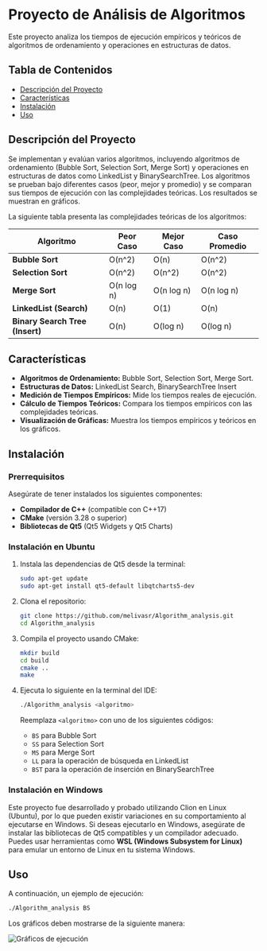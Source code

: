 # Proyecto de Análisis de Algoritmos

Este proyecto analiza los tiempos de ejecución empíricos y teóricos de algoritmos de ordenamiento y operaciones en estructuras de datos. 

## Tabla de Contenidos

- [Descripción del Proyecto](#descripción-del-proyecto)
- [Características](#características)
- [Instalación](#instalación)
- [Uso](#uso)

## Descripción del Proyecto

Se implementan y evalúan varios algoritmos, incluyendo algoritmos de ordenamiento (Bubble Sort, Selection Sort, Merge Sort) y operaciones en estructuras de datos como LinkedList y BinarySearchTree. Los algoritmos se prueban bajo diferentes casos (peor, mejor y promedio) y se comparan sus tiempos de ejecución con las complejidades teóricas. Los resultados se muestran en gráficos.

La siguiente tabla presenta las complejidades teóricas de los algoritmos:

| **Algoritmo**                 | **Peor Caso** | **Mejor Caso** | **Caso Promedio** |
|-------------------------------|---------------|----------------|-------------------|
| **Bubble Sort**                | O(n^2)        | O(n)           | O(n^2)            |
| **Selection Sort**             | O(n^2)        | O(n^2)         | O(n^2)            |
| **Merge Sort**                 | O(n log n)    | O(n log n)     | O(n log n)        |
| **LinkedList (Search)**        | O(n)          | O(1)           | O(n)              |
| **Binary Search Tree (Insert)**| O(n)          | O(log n)       | O(log n)          |


## Características

- **Algoritmos de Ordenamiento:** Bubble Sort, Selection Sort, Merge Sort.
- **Estructuras de Datos:** LinkedList Search, BinarySearchTree Insert
- **Medición de Tiempos Empíricos:** Mide los tiempos reales de ejecución.
- **Cálculo de Tiempos Teóricos:** Compara los tiempos empíricos con las complejidades teóricas.
- **Visualización de Gráficas:** Muestra los tiempos empíricos y teóricos en los gráficos.

## Instalación

### Prerrequisitos

Asegúrate de tener instalados los siguientes componentes:

- **Compilador de C++** (compatible con C++17)
- **CMake** (versión 3.28 o superior)
- **Bibliotecas de Qt5** (Qt5 Widgets y Qt5 Charts)

### Instalación en Ubuntu

1. Instala las dependencias de Qt5 desde la terminal:

    ```bash
    sudo apt-get update
    sudo apt-get install qt5-default libqtcharts5-dev
    ```

2. Clona el repositorio:

    ```bash
    git clone https://github.com/melivasr/Algorithm_analysis.git
    cd Algorithm_analysis
    ```

3. Compila el proyecto usando CMake:

    ```bash
    mkdir build
    cd build
    cmake ..
    make
    ```

4. Ejecuta lo siguiente en la terminal del IDE:

    ```bash
    ./Algorithm_analysis <algoritmo>
    ```

    Reemplaza `<algoritmo>` con uno de los siguientes códigos:
    - `BS` para Bubble Sort
    - `SS` para Selection Sort
    - `MS` para Merge Sort
    - `LL` para la operación de búsqueda en LinkedList
    - `BST` para la operación de inserción en BinarySearchTree

### Instalación en Windows

Este proyecto fue desarrollado y probado utilizando Clion en Linux (Ubuntu), por lo que pueden existir variaciones en su comportamiento al ejecutarse en Windows. Si deseas ejecutarlo en Windows, asegúrate de instalar las bibliotecas de Qt5 compatibles y un compilador adecuado. Puedes usar herramientas como **WSL (Windows Subsystem for Linux)** para emular un entorno de Linux en tu sistema Windows.

## Uso

A continuación, un ejemplo de ejecución:

```bash
./Algorithm_analysis BS
```
Los gráficos deben mostrarse de la siguiente manera:

![Gráficos de ejecución](https://github.com/user-attachments/assets/fe6a2665-5af7-4062-b318-6ac38c8329c6)
